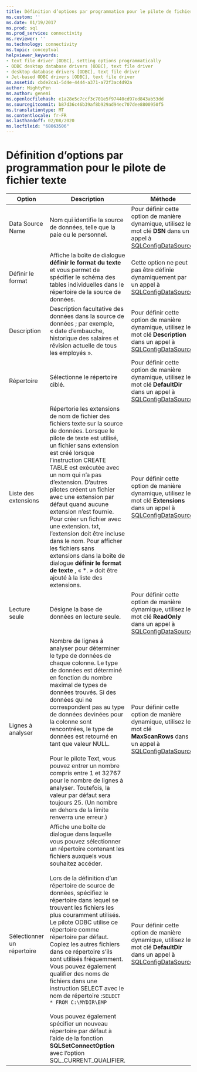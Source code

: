 ```yaml
---
title: Définition d’options par programmation pour le pilote de fichier texte | Microsoft Docs
ms.custom: ''
ms.date: 01/19/2017
ms.prod: sql
ms.prod_service: connectivity
ms.reviewer: ''
ms.technology: connectivity
ms.topic: conceptual
helpviewer_keywords:
- text file driver [ODBC], setting options programmatically
- ODBC desktop database drivers [ODBC], text file driver
- desktop database drivers [ODBC], text file driver
- Jet-based ODBC drivers [ODBC], text file driver
ms.assetid: cbde2ca1-5d4e-4444-a371-a72f3ac4d92a
author: MightyPen
ms.author: genemi
ms.openlocfilehash: e1a28e5c7ccf3c701e5f97440cd97ed843ab53dd
ms.sourcegitcommit: b87d36c46b39af8b929ad94ec707dee8800950f5
ms.translationtype: MT
ms.contentlocale: fr-FR
ms.lasthandoff: 02/08/2020
ms.locfileid: "68063506"
---
```

# <a name="setting-options-programmatically-for-the-text-file-driver"></a>Définition d’options par programmation pour le pilote de fichier texte

|Option|Description|Méthode|  
|------------|-----------------|------------|  
|Data Source Name|Nom qui identifie la source de données, telle que la paie ou le personnel.|Pour définir cette option de manière dynamique, utilisez le mot clé **DSN** dans un appel à [SQLConfigDataSource](../../odbc/microsoft/sqlconfigdatasource-text-file-driver.md).|  
|Définir le format|Affiche la boîte de dialogue **définir le format du texte** et vous permet de spécifier le schéma des tables individuelles dans le répertoire de la source de données.|Cette option ne peut pas être définie dynamiquement par un appel à [SQLConfigDataSource](../../odbc/microsoft/sqlconfigdatasource-text-file-driver.md).|  
|Description|Description facultative des données dans la source de données ; par exemple, « date d’embauche, historique des salaires et révision actuelle de tous les employés ».|Pour définir cette option de manière dynamique, utilisez le mot clé **Description** dans un appel à [SQLConfigDataSource](../../odbc/microsoft/sqlconfigdatasource-text-file-driver.md).|  
|Répertoire|Sélectionne le répertoire ciblé.|Pour définir cette option de manière dynamique, utilisez le mot clé **DefaultDir** dans un appel à [SQLConfigDataSource](../../odbc/microsoft/sqlconfigdatasource-text-file-driver.md).|  
|Liste des extensions|Répertorie les extensions de nom de fichier des fichiers texte sur la source de données. Lorsque le pilote de texte est utilisé, un fichier sans extension est créé lorsque l’instruction CREATE TABLE est exécutée avec un nom qui n’a pas d’extension. D’autres pilotes créent un fichier avec une extension par défaut quand aucune extension n’est fournie. Pour créer un fichier avec une extension. txt, l’extension doit être incluse dans le nom. Pour afficher les fichiers sans extensions dans la boîte de dialogue **définir le format de texte** , « *. » doit être ajouté à la liste des extensions.|Pour définir cette option de manière dynamique, utilisez le mot clé **Extensions** dans un appel à [SQLConfigDataSource](../../odbc/microsoft/sqlconfigdatasource-text-file-driver.md).|  
|Lecture seule|Désigne la base de données en lecture seule.|Pour définir cette option de manière dynamique, utilisez le mot clé **ReadOnly** dans un appel à [SQLConfigDataSource](../../odbc/microsoft/sqlconfigdatasource-text-file-driver.md).|  
|Lignes à analyser|Nombre de lignes à analyser pour déterminer le type de données de chaque colonne. Le type de données est déterminé en fonction du nombre maximal de types de données trouvés. Si des données qui ne correspondent pas au type de données devinées pour la colonne sont rencontrées, le type de données est retourné en tant que valeur NULL.<br /><br /> Pour le pilote Text, vous pouvez entrer un nombre compris entre 1 et 32767 pour le nombre de lignes à analyser. Toutefois, la valeur par défaut sera toujours 25. (Un nombre en dehors de la limite renverra une erreur.)|Pour définir cette option de manière dynamique, utilisez le mot clé **MaxScanRows** dans un appel à [SQLConfigDataSource](../../odbc/microsoft/sqlconfigdatasource-text-file-driver.md).|  
|Sélectionner un répertoire|Affiche une boîte de dialogue dans laquelle vous pouvez sélectionner un répertoire contenant les fichiers auxquels vous souhaitez accéder.<br /><br /> Lors de la définition d’un répertoire de source de données, spécifiez le répertoire dans lequel se trouvent les fichiers les plus couramment utilisés. Le pilote ODBC utilise ce répertoire comme répertoire par défaut. Copiez les autres fichiers dans ce répertoire s’ils sont utilisés fréquemment. Vous pouvez également qualifier des noms de fichiers dans une instruction SELECT avec le nom de répertoire :`SELECT * FROM C:\MYDIR\EMP`<br /><br /> Vous pouvez également spécifier un nouveau répertoire par défaut à l’aide de la fonction **SQLSetConnectOption** avec l’option SQL_CURRENT_QUALIFIER.|Pour définir cette option de manière dynamique, utilisez le mot clé **DefaultDir** dans un appel à [SQLConfigDataSource](../../odbc/microsoft/sqlconfigdatasource-text-file-driver.md).|
